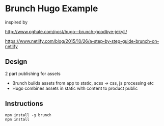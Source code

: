 # Brunch Hugo Example

inspired by 

http://www.pghale.com/post/hugo--brunch-goodbye-jekyll/

https://www.netlify.com/blog/2015/10/26/a-step-by-step-guide-brunch-on-netlify

## Design

2 part publishing for assets

* Brunch builds assets from app to static, scss -> css, js processing etc
* Hugo combines assets in static with content to product public


## Instructions

```
npm install -g brunch
npm install

```
